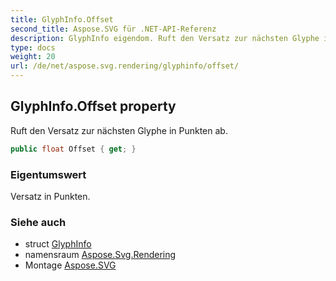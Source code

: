 ```yaml
---
title: GlyphInfo.Offset
second_title: Aspose.SVG für .NET-API-Referenz
description: GlyphInfo eigendom. Ruft den Versatz zur nächsten Glyphe in Punkten ab.
type: docs
weight: 20
url: /de/net/aspose.svg.rendering/glyphinfo/offset/
---
```

## GlyphInfo.Offset property

Ruft den Versatz zur nächsten Glyphe in Punkten ab.

```csharp
public float Offset { get; }
```

### Eigentumswert

Versatz in Punkten.

### Siehe auch

* struct [GlyphInfo](../)
* namensraum [Aspose.Svg.Rendering](../../glyphinfo/)
* Montage [Aspose.SVG](../../../)


